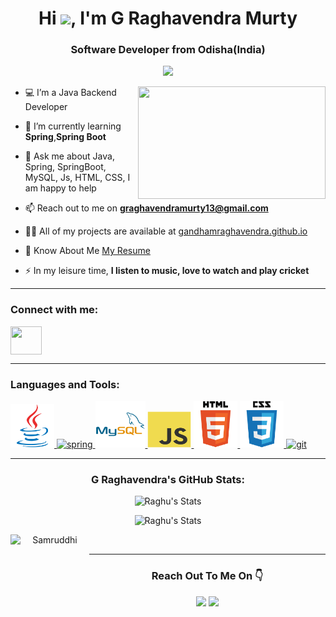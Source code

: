 <h1 align="center">Hi <img src="https://media.giphy.com/media/hvRJCLFzcasrR4ia7z/giphy.gif" width="28">, I'm G Raghavendra Murty</h1>
<h3 align="center">Software Developer from Odisha(India)</h3>

<p align="center">
<img src="https://readme-typing-svg.herokuapp.com?size=28&color=white&width=650&height=80&lines=Java+Backend+Developer+;Passionate+To+Develop+Scalable+Products+;Always+Learning+New+Things+;Quick+Learner;&center=true&width=640&height=45&vCenter=true&size=25" />
</p>

<img align='right' src="https://i.pinimg.com/originals/50/83/e0/5083e0a2a7dcaae07c142e8b87036a27.gif" width="300" height='180'>


- 💻 I’m a Java Backend Developer</hr>

- 🌱 I’m currently learning **Spring**,**Spring Boot**

- 💬 Ask me about Java, Spring, SpringBoot, MySQL, Js, HTML, CSS, I am happy to help

- 📫 Reach out to me on **graghavendramurty13@gmail.com**

- 👨‍💻 All of my projects are available at [gandhamraghavendra.github.io](https://gandhamraghavendra.github.io)

- 📄 Know About Me <a href="https://drive.google.com/file/d/1vMYw6vsST_S1pNEbceREOjyA4SG8RSpg/view" target="_blank">My Resume</a>

- ⚡ In my leisure time, **I listen to music, love to watch and play cricket**

<hr />

<h3 align="left">Connect with me:</h3>
<p align="left">
<a href="https://www.linkedin.com/in/raghavendra-gandham-80a82a203" target="blank"><img align="center" src="https://raw.githubusercontent.com/rahuldkjain/github-profile-readme-generator/master/src/images/icons/Social/linked-in-alt.svg" alt="" height="45" width="50" /></a>
<!--   <a href="https://twitter.com/CPattanayak93" target="blank"><img align="center" src="https://raw.githubusercontent.com/rahuldkjain/github-profile-readme-generator/master/src/images/icons/Social/twitter.svg" alt="GandhamRaghavendra" height="50" width="70" /></a> -->
</p>

<hr />

<h3 align="left">Languages and Tools:</h3>
<p align="left"> <a href="https://www.java.com" target="_blank" rel="noreferrer"> <img src="https://raw.githubusercontent.com/devicons/devicon/master/icons/java/java-original.svg" alt="java" width="70" height="70"/> </a> <a href="https://spring.io/" target="_blank" rel="noreferrer"> <img src="https://www.vectorlogo.zone/logos/springio/springio-icon.svg" alt="spring" width="60" height="60"/> </a> <a href="https://www.mysql.com/" target="_blank" rel="noreferrer"> <img src="https://raw.githubusercontent.com/devicons/devicon/master/icons/mysql/mysql-original-wordmark.svg" alt="mysql" width="80" height="75"/> </a> <a href="https://developer.mozilla.org/en-US/docs/Web/JavaScript" target="_blank" rel="noreferrer"> <img src="https://raw.githubusercontent.com/devicons/devicon/master/icons/javascript/javascript-original.svg" alt="javascript" width="70" height="58"/> </a> <a href="https://www.w3.org/html/" target="_blank" rel="noreferrer"> <img src="https://raw.githubusercontent.com/devicons/devicon/master/icons/html5/html5-original-wordmark.svg" alt="html5" width="70" height="75"/> </a> <a href="https://www.w3schools.com/css/" target="_blank" rel="noreferrer"> <img src="https://raw.githubusercontent.com/devicons/devicon/master/icons/css3/css3-original-wordmark.svg" alt="css3" width="70" height="75"/> </a> <a href="https://git-scm.com/" target="_blank" rel="noreferrer"> <img src="https://www.vectorlogo.zone/logos/git-scm/git-scm-icon.svg" alt="git" width="70" height="60"/>  </a> </p>

<hr />
<h3 align="center">G Raghavendra's GitHub Stats:</h3>

<p align="center"><img src="https://github-readme-streak-stats.herokuapp.com/?user=GandhamRaghavendra&theme=black-ice&hide_border=true&stroke=0000&background=181818" alt="Raghu's Stats"/></p>

<p align="center"><img src="https://github-readme-stats.vercel.app/api?username=GandhamRaghavendra&show_icons=true&count_private=true&theme=react&hide_border=true&bg_color=181818" alt="Raghu's Stats"/></p>

<p align="center"><img align="left" src="https://github-readme-stats.vercel.app/api/top-langs/?username=GandhamRaghavendra&theme=radical&langs_count=8" alt="Samruddhi" height="260px" width="25%" /></p>
<br/>
<hr />

<h3 align="center">Reach Out To Me On 👇</h3>
  
  <p align="center">
    <a href="mailto:graghavendramurty13@gmail.com"><img src="https://img.shields.io/badge/-GMAIL-D14836?style=for-the-badge&logo=gmail&logoColor=white"></a> 
    <a href="https://www.linkedin.com/in/raghavendra-gandham-80a82a203"><img src="https://img.shields.io/badge/-LINKEDIN-0077B5?style=for-the-badge&logo=linkedin&logoColor=white"></a>  
</p>


